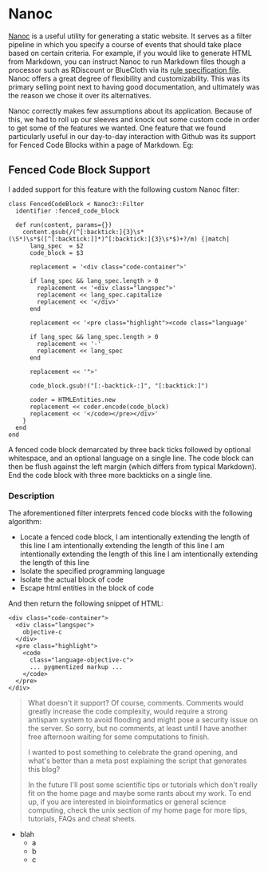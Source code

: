 # Nanoc

[Nanoc](http://nanoc.stoneship.org/) is a useful utility for generating a static
website. It serves as a filter pipeline in which you specify a course of events
that should take place based on certain criteria. For example, if you would like
to generate HTML from Markdown, you can instruct Nanoc to run Markdown files
though a processor such as RDiscount or BlueCloth via its [rule specification
file](http://nanoc.stoneship.org/docs/4-basic-concepts/#rules). Nanoc offers a
great degree of flexibility and customizability. This was its primary selling
point next to having good documentation, and ultimately was the reason we chose
it over its alternatives.

Nanoc correctly makes few assumptions about its application. Because of this,
we had to roll up our sleeves and knock out some custom code in order to get some
of the features we wanted. One feature that we found particularly useful in
our day-to-day interaction with Github was its support for Fenced Code Blocks
within a page of Markdown. Eg:

## Fenced Code Block Support

I added support for this feature with the following custom Nanoc filter:

    class FencedCodeBlock < Nanoc3::Filter
      identifier :fenced_code_block

      def run(content, params={})
        content.gsub(/(^[:backtick:]{3}\s*(\S*)\s*$([^[:backtick:]]*)^[:backtick:]{3}\s*$)+?/m) {|match|
          lang_spec  = $2
          code_block = $3

          replacement = '<div class="code-container">'

          if lang_spec && lang_spec.length > 0
            replacement << '<div class="langspec">'
            replacement << lang_spec.capitalize
            replacement << '</div>'
          end

          replacement << '<pre class="highlight"><code class="language'

          if lang_spec && lang_spec.length > 0
            replacement << '-'
            replacement << lang_spec
          end

          replacement << '">'

          code_block.gsub!("[:-backtick-:]", "[:backtick:]")

          coder = HTMLEntities.new
          replacement << coder.encode(code_block)
          replacement << '</code></pre></div>'
        }
      end
    end

A fenced code block demarcated by three back ticks followed by optional whitespace,
and an optional language on a single line. The code block can then be flush against
the left  margin (which differs from typical Markdown). End the code block with three
more backticks on a single line.

### Description

The aforementioned filter interprets fenced code blocks with the following algorithm:

* Locate a fenced code block, I am intentionally extending the length of this line
  I am intentionally extending the length of this line I am intentionally extending
  the length of this line I am intentionally extending the length of this line
* Isolate the specified programming language
* Isolate the actual block of code
* Escape html entities in the block of code

And then return the following snippet of HTML:

    <div class="code-container">
      <div class="langspec">
        objective-c
      </div>
      <pre class="highlight">
        <code
          class="language-objective-c">
          ... pygmentized markup ...
        </code>
      </pre>
    </div>

> What doesn't it support? Of course, comments. Comments would greatly increase
> the code complexity, would require a strong antispam system to avoid flooding
> and might pose a security issue on the server. So sorry, but no comments, at
> least until I have another free afternoon waiting for some computations to
> finish.
>
> I wanted to post something to celebrate the grand opening, and what's better
> than a meta post explaining the script that generates this blog?
>
> In the future I'll post some scientific tips or tutorials which don't really
> fit on the home page and maybe some rants about my work. To end up, if you are
> interested in bioinformatics or general science computing, check the unix
> section of my home page for more tips, tutorials, FAQs and cheat sheets.

* blah
  * a
  * b
  * c